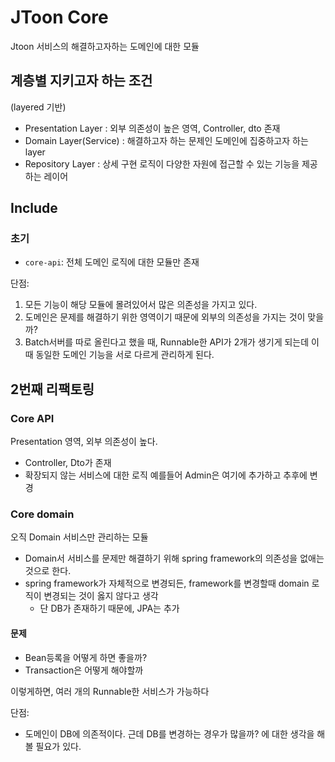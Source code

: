 # JToon Core

Jtoon 서비스의 해결하고자하는 도메인에 대한 모듈

## 계층별 지키고자 하는 조건
(layered 기반)

- Presentation Layer : 외부 의존성이 높은 영역, Controller, dto 존재
- Domain Layer(Service) : 해결하고자 하는 문제인 도메인에 집중하고자 하는 layer
- Repository Layer : 상세 구현 로직이 다양한 자원에 접근할 수 있는 기능을 제공하는 레이어

## Include

### 초기
- `core-api`: 전체 도메인 로직에 대한 모듈만 존재

단점: 
1. 모든 기능이 해당 모듈에 몰려있어서 많은 의존성을 가지고 있다.
2. 도메인은 문제를 해결하기 위한 영역이기 때문에 외부의 의존성을 가지는 것이 맞을까?
3. Batch서버를 따로 올린다고 했을 때, Runnable한 API가 2개가 생기게 되는데 이때 동일한 도메인 기능을 서로 다르게 관리하게 된다.

## 2번째 리팩토링

### Core API
Presentation 영역, 외부 의존성이 높다.

- Controller, Dto가 존재
- 확장되지 않는 서비스에 대한 로직 예를들어 Admin은 여기에 추가하고 추후에 변경

### Core domain
오직 Domain 서비스만 관리하는 모듈

- Domain서 서비스를 문제만 해결하기 위해 spring framework의 의존성을 없애는 것으로 한다.
- spring framework가 자체적으로 변경되든, framework를 변경할때 domain 로직이 변경되는 것이 옳지 않다고 생각
  - 단 DB가 존재하기 때문에, JPA는 추가

#### 문제
- Bean등록을 어떻게 하면 좋을까?
- Transaction은 어떻게 해야할까


이렇게하면, 여러 개의 Runnable한 서비스가 가능하다

단점: 
- 도메인이 DB에 의존적이다. 근데 DB를 변경하는 경우가 많을까? 에 대한 생각을 해볼 필요가 있다.